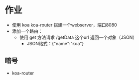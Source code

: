 # 作业

- 使用 koa  koa-router 搭建一个webserver，端口8080
- 添加一个路由：
  - 使用 get 方法请求 /getData 这个url 返回一个对象（JSON）
    - JSON格式：{"name":"koa"}

## 暗号

- koa-router
